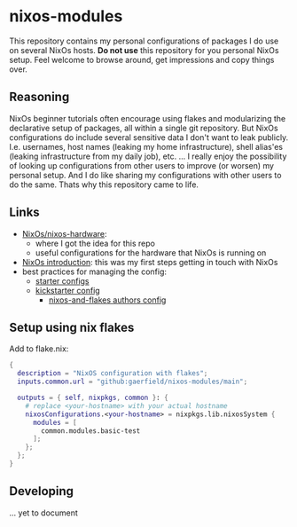 # nixos-modules
This repository contains my personal configurations of packages I do use on several 
NixOs hosts.
**Do not use** this repository for you personal NixOs setup. Feel welcome to browse around, get impressions and copy things over.

## Reasoning

NixOs beginner tutorials often encourage using flakes and modularizing the declarative setup of packages, all within a single git repository. But NixOs configurations do include several sensitive data I don't want to leak publicly. I.e. usernames, host names (leaking my home infrastructure), shell alias'es (leaking infrastructure from my daily job), etc. ... I really enjoy the possibility of looking up configurations from other users to improve (or worsen) my personal setup. And I do like sharing my configurations with other users to do the same. Thats why this repository came to life.

## Links

* [NixOs/nixos-hardware](https://github.com/NixOS/nixos-hardware/tree/master):
    * where I got the idea for this repo
    * useful configurations for the hardware that NixOs is running on
* [NixOs introduction](https://nixos-and-flakes.thiscute.world/introduction/): this was my first steps getting in touch with NixOs
* best practices for managing the config:
  * [starter configs](https://github.com/Misterio77/nix-starter-configs)
  * [kickstarter config](https://github.com/ryan4yin/nix-config/tree/i3-kickstarter)
    * [nixos-and-flakes authors config](https://github.com/ryan4yin/nix-config)

## Setup using nix flakes

Add to flake.nix:
```nix
{
  description = "NixOS configuration with flakes";
  inputs.common.url = "github:gaerfield/nixos-modules/main";

  outputs = { self, nixpkgs, common }: {
    # replace <your-hostname> with your actual hostname
    nixosConfigurations.<your-hostname> = nixpkgs.lib.nixosSystem {
      modules = [
        common.modules.basic-test
      ];
    };
  };
}
```

## Developing

... yet to document